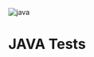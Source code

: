 ![java](https://github.com/Patrice-H/java_tests/assets/48163300/049e3906-52c9-4e47-9509-793be19d4f48)
# JAVA Tests